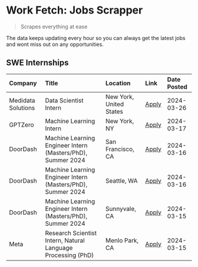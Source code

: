 # Work Fetch: Jobs Scrapper
> Scrapes everything at ease

The data keeps updating every hour so you can always get the latest jobs and wont miss out on any opportunities.

## SWE Internships
<!--START_SECTION:workfetch-->
| Company            | Title                                                        | Location                | Link                                                                                                                                                                                                                                                                     | Date Posted   |
|:-------------------|:-------------------------------------------------------------|:------------------------|:-------------------------------------------------------------------------------------------------------------------------------------------------------------------------------------------------------------------------------------------------------------------------|:--------------|
| Medidata Solutions | Data Scientist Intern                                        | New York, United States | [Apply](https://www.linkedin.com/jobs/view/data-scientist-intern-at-medidata-solutions-3810253704?position=10&pageNum=0&refId=mgxZ8ORva%2FkinY1W60YdEw%3D%3D&trackingId=A1MhX65XIQs98dSdxE20bg%3D%3D&trk=public_jobs_jserp-result_search-card)                           | 2024-03-26    |
| GPTZero            | Machine Learning Intern                                      | New York, NY            | [Apply](https://www.linkedin.com/jobs/view/machine-learning-intern-at-gptzero-3860723963?position=9&pageNum=0&refId=mgxZ8ORva%2FkinY1W60YdEw%3D%3D&trackingId=oxORt5t92W3tX3z8oElJWA%3D%3D&trk=public_jobs_jserp-result_search-card)                                     | 2024-03-17    |
| DoorDash           | Machine Learning Engineer Intern (Masters/PhD), Summer 2024  | San Francisco, CA       | [Apply](https://www.linkedin.com/jobs/view/machine-learning-engineer-intern-masters-phd-summer-2024-at-doordash-3736457737?position=3&pageNum=0&refId=mgxZ8ORva%2FkinY1W60YdEw%3D%3D&trackingId=PsfmdlpmRBWDQlAld952Tg%3D%3D&trk=public_jobs_jserp-result_search-card)   | 2024-03-16    |
| DoorDash           | Machine Learning Engineer Intern (Masters/PhD), Summer 2024  | Seattle, WA             | [Apply](https://www.linkedin.com/jobs/view/machine-learning-engineer-intern-masters-phd-summer-2024-at-doordash-3736455966?position=4&pageNum=0&refId=mgxZ8ORva%2FkinY1W60YdEw%3D%3D&trackingId=Ga5uBP2hRYtFgeo3L8TJVw%3D%3D&trk=public_jobs_jserp-result_search-card)   | 2024-03-16    |
| DoorDash           | Machine Learning Engineer Intern (Masters/PhD), Summer 2024  | Sunnyvale, CA           | [Apply](https://www.linkedin.com/jobs/view/machine-learning-engineer-intern-masters-phd-summer-2024-at-doordash-3736454973?position=2&pageNum=0&refId=mgxZ8ORva%2FkinY1W60YdEw%3D%3D&trackingId=sp4icy%2BT8JsfSNl9WolWPQ%3D%3D&trk=public_jobs_jserp-result_search-card) | 2024-03-15    |
| Meta               | Research Scientist Intern, Natural Language Processing (PhD) | Menlo Park, CA          | [Apply](https://www.linkedin.com/jobs/view/research-scientist-intern-natural-language-processing-phd-at-meta-3858718375?position=8&pageNum=0&refId=mgxZ8ORva%2FkinY1W60YdEw%3D%3D&trackingId=BVbiAxR2J0YMzepmOZ5TMg%3D%3D&trk=public_jobs_jserp-result_search-card)      | 2024-03-15    |
<!--END_SECTION:workfetch-->
